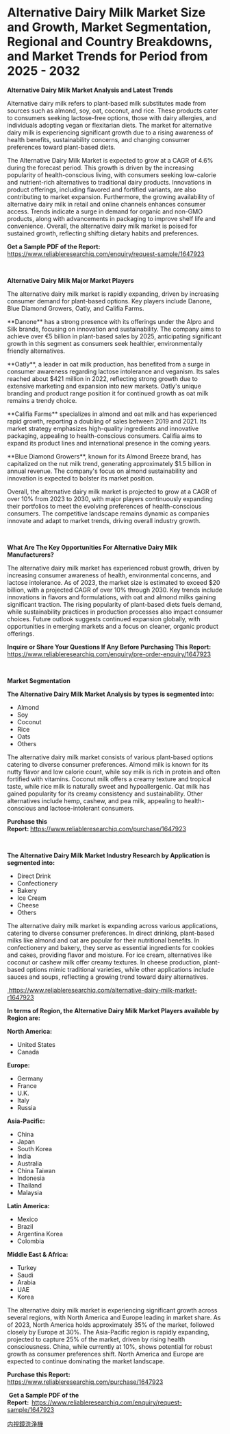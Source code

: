 <p><h1>Alternative Dairy Milk Market Size and Growth, Market Segmentation, Regional and Country Breakdowns, and Market Trends for Period from 2025 -  2032</h1></p><p><strong>Alternative Dairy Milk Market Analysis and Latest Trends</strong></p>
<p><p>Alternative dairy milk refers to plant-based milk substitutes made from sources such as almond, soy, oat, coconut, and rice. These products cater to consumers seeking lactose-free options, those with dairy allergies, and individuals adopting vegan or flexitarian diets. The market for alternative dairy milk is experiencing significant growth due to a rising awareness of health benefits, sustainability concerns, and changing consumer preferences toward plant-based diets.</p><p>The Alternative Dairy Milk Market is expected to grow at a CAGR of 4.6% during the forecast period. This growth is driven by the increasing popularity of health-conscious living, with consumers seeking low-calorie and nutrient-rich alternatives to traditional dairy products. Innovations in product offerings, including flavored and fortified variants, are also contributing to market expansion. Furthermore, the growing availability of alternative dairy milk in retail and online channels enhances consumer access. Trends indicate a surge in demand for organic and non-GMO products, along with advancements in packaging to improve shelf life and convenience. Overall, the alternative dairy milk market is poised for sustained growth, reflecting shifting dietary habits and preferences.</p></p>
<p><strong>Get a Sample PDF of the Report:&nbsp;</strong> <a href="https://www.reliableresearchiq.com/enquiry/request-sample/1647923?utm_campaign=1102&utm_medium=2&utm_source=Github&utm_content=ia&utm_term=15022025&utm_id=alternative-dairy-milk">https://www.reliableresearchiq.com/enquiry/request-sample/1647923</a></p>
<p>&nbsp;</p>
<p><strong>Alternative Dairy Milk Major Market Players</strong></p>
<p><p>The alternative dairy milk market is rapidly expanding, driven by increasing consumer demand for plant-based options. Key players include Danone, Blue Diamond Growers, Oatly, and Califia Farms. </p><p>**Danone** has a strong presence with its offerings under the Alpro and Silk brands, focusing on innovation and sustainability. The company aims to achieve over €5 billion in plant-based sales by 2025, anticipating significant growth in this segment as consumers seek healthier, environmentally friendly alternatives.</p><p>**Oatly**, a leader in oat milk production, has benefited from a surge in consumer awareness regarding lactose intolerance and veganism. Its sales reached about $421 million in 2022, reflecting strong growth due to extensive marketing and expansion into new markets. Oatly's unique branding and product range position it for continued growth as oat milk remains a trendy choice.</p><p>**Califia Farms** specializes in almond and oat milk and has experienced rapid growth, reporting a doubling of sales between 2019 and 2021. Its market strategy emphasizes high-quality ingredients and innovative packaging, appealing to health-conscious consumers. Califia aims to expand its product lines and international presence in the coming years.</p><p>**Blue Diamond Growers**, known for its Almond Breeze brand, has capitalized on the nut milk trend, generating approximately $1.5 billion in annual revenue. The company's focus on almond sustainability and innovation is expected to bolster its market position.</p><p>Overall, the alternative dairy milk market is projected to grow at a CAGR of over 10% from 2023 to 2030, with major players continuously expanding their portfolios to meet the evolving preferences of health-conscious consumers. The competitive landscape remains dynamic as companies innovate and adapt to market trends, driving overall industry growth.</p></p>
<p>&nbsp;</p>
<p><strong>What Are The Key Opportunities For Alternative Dairy Milk Manufacturers?</strong></p>
<p><p>The alternative dairy milk market has experienced robust growth, driven by increasing consumer awareness of health, environmental concerns, and lactose intolerance. As of 2023, the market size is estimated to exceed $20 billion, with a projected CAGR of over 10% through 2030. Key trends include innovations in flavors and formulations, with oat and almond milks gaining significant traction. The rising popularity of plant-based diets fuels demand, while sustainability practices in production processes also impact consumer choices. Future outlook suggests continued expansion globally, with opportunities in emerging markets and a focus on cleaner, organic product offerings.</p></p>
<p><strong>Inquire or Share Your Questions If Any Before Purchasing This Report:</strong> <a href="https://www.reliableresearchiq.com/enquiry/pre-order-enquiry/1647923?utm_campaign=1102&utm_medium=2&utm_source=Github&utm_content=ia&utm_term=15022025&utm_id=alternative-dairy-milk">https://www.reliableresearchiq.com/enquiry/pre-order-enquiry/1647923</a></p>
<p>&nbsp;</p>
<p><strong>Market Segmentation</strong></p>
<p><strong>The Alternative Dairy Milk Market Analysis by types is segmented into:</strong></p>
<p><ul><li>Almond</li><li>Soy</li><li>Coconut</li><li>Rice</li><li>Oats</li><li>Others</li></ul></p>
<p><p>The alternative dairy milk market consists of various plant-based options catering to diverse consumer preferences. Almond milk is known for its nutty flavor and low calorie count, while soy milk is rich in protein and often fortified with vitamins. Coconut milk offers a creamy texture and tropical taste, while rice milk is naturally sweet and hypoallergenic. Oat milk has gained popularity for its creamy consistency and sustainability. Other alternatives include hemp, cashew, and pea milk, appealing to health-conscious and lactose-intolerant consumers.</p></p>
<p><strong>Purchase this Report:&nbsp;</strong><a href="https://www.reliableresearchiq.com/purchase/1647923?utm_campaign=1102&utm_medium=2&utm_source=Github&utm_content=ia&utm_term=15022025&utm_id=alternative-dairy-milk">https://www.reliableresearchiq.com/purchase/1647923</a></p>
<p>&nbsp;</p>
<p><strong>The Alternative Dairy Milk Market Industry Research by Application is segmented into:</strong></p>
<p><ul><li>Direct Drink</li><li>Confectionery</li><li>Bakery</li><li>Ice Cream</li><li>Cheese</li><li>Others</li></ul></p>
<p><p>The alternative dairy milk market is expanding across various applications, catering to diverse consumer preferences. In direct drinking, plant-based milks like almond and oat are popular for their nutritional benefits. In confectionery and bakery, they serve as essential ingredients for cookies and cakes, providing flavor and moisture. For ice cream, alternatives like coconut or cashew milk offer creamy textures. In cheese production, plant-based options mimic traditional varieties, while other applications include sauces and soups, reflecting a growing trend toward dairy alternatives.</p></p>
<p><a href="https://www.reliableresearchiq.com/alternative-dairy-milk-market-r1647923?utm_campaign=1102&utm_medium=2&utm_source=Github&utm_content=ia&utm_term=15022025&utm_id=alternative-dairy-milk">&nbsp;https://www.reliableresearchiq.com/alternative-dairy-milk-market-r1647923</a></p>
<p><strong>In terms of Region, the Alternative Dairy Milk Market Players available by Region are:</strong></p>
<p>
    <p> <strong> North America: </strong>
        <ul>
            <li>United States</li>
            <li>Canada</li>
        </ul>
        </p> 
    <p> <strong> Europe: </strong>
        <ul>
            <li>Germany</li>
            <li>France</li>
            <li>U.K.</li>
            <li>Italy</li>
            <li>Russia</li>
        </ul>
        </p> 
    <p> <strong> Asia-Pacific: </strong>
        <ul>
            <li>China</li>
            <li>Japan</li>
            <li>South Korea</li>
            <li>India</li>
            <li>Australia</li>
            <li>China Taiwan</li>
            <li>Indonesia</li>
            <li>Thailand</li>
            <li>Malaysia</li>
        </ul>
        </p> 
    <p> <strong> Latin America: </strong>
        <ul>
            <li>Mexico</li>
            <li>Brazil</li>
            <li>Argentina Korea</li>
            <li>Colombia</li>
        </ul>
        </p> 
    <p> <strong> Middle East & Africa: </strong>
        <ul>
            <li>Turkey</li>
            <li>Saudi</li>
            <li>Arabia</li>
            <li>UAE</li>
            <li>Korea</li>
        </ul>
    </p>
    </p>
<p><p>The alternative dairy milk market is experiencing significant growth across several regions, with North America and Europe leading in market share. As of 2023, North America holds approximately 35% of the market, followed closely by Europe at 30%. The Asia-Pacific region is rapidly expanding, projected to capture 25% of the market, driven by rising health consciousness. China, while currently at 10%, shows potential for robust growth as consumer preferences shift. North America and Europe are expected to continue dominating the market landscape.</p></p>
<p><strong>Purchase this Report: </strong><a href="https://www.reliableresearchiq.com/purchase/1647923?utm_campaign=1102&utm_medium=2&utm_source=Github&utm_content=ia&utm_term=15022025&utm_id=alternative-dairy-milk">https://www.reliableresearchiq.com/purchase/1647923</a></p>
<p>&nbsp;<strong>Get a Sample PDF of the Report:&nbsp;&nbsp;</strong><a href="https://www.reliableresearchiq.com/enquiry/request-sample/1647923?utm_campaign=1102&utm_medium=2&utm_source=Github&utm_content=ia&utm_term=15022025&utm_id=alternative-dairy-milk">https://www.reliableresearchiq.com/enquiry/request-sample/1647923</a></p>
<p><strong></strong></p>
<p><p><a href="https://github.com/mohamedbakry57/Market-Research-Report-List-7/blob/main/334729836798.md?utm_campaign=1102&utm_medium=2&utm_source=Github&utm_content=ia&utm_term=15022025&utm_id=alternative-dairy-milk">内視鏡洗浄機</a></p></p>